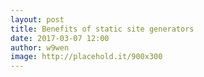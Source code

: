 ```yaml
---
layout: post
title: Benefits of static site generators
date: 2017-03-07 12:00
author: w9wen
image: http://placehold.it/900x300
---
```

